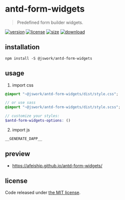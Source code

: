 # antd-form-widgets
> Predefined form builder widgets.

[![version][version-image]][version-url]
[![license][license-image]][license-url]
[![size][size-image]][size-url]
[![download][download-image]][download-url]

## installation
```shell
npm install -S @jswork/antd-form-widgets
```

## usage
1. import css
  ```scss
  @import "~@jswork/antd-form-widgets/dist/style.css";

  // or use sass
  @import "~@jswork/antd-form-widgets/dist/style.scss";

  // customize your styles:
  $antd-form-widgets-options: ()
  ```
2. import js
  ```js
__GENERATE_DAPP__
  ```

## preview
- https://afeiship.github.io/antd-form-widgets/

## license
Code released under [the MIT license](https://github.com/afeiship/antd-form-widgets/blob/master/LICENSE.txt).

[version-image]: https://img.shields.io/npm/v/@jswork/antd-form-widgets
[version-url]: https://npmjs.org/package/@jswork/antd-form-widgets

[license-image]: https://img.shields.io/npm/l/@jswork/antd-form-widgets
[license-url]: https://github.com/afeiship/antd-form-widgets/blob/master/LICENSE.txt

[size-image]: https://img.shields.io/bundlephobia/minzip/@jswork/antd-form-widgets
[size-url]: https://github.com/afeiship/antd-form-widgets/blob/master/dist/antd-form-widgets.min.js

[download-image]: https://img.shields.io/npm/dm/@jswork/antd-form-widgets
[download-url]: https://www.npmjs.com/package/@jswork/antd-form-widgets
